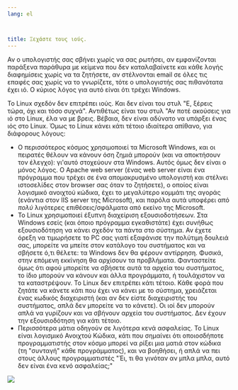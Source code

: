 ```yaml
---
lang: el



title: Ξεχάστε τους ιούς.
---
```


Αν ο υπολογιστής σας σβήνει χωρίς να σας ρωτήσει, αν εμφανίζονται 
παράξενα παράθυρα με κείμενα που δεν καταλαβαίνετε και κάθε λογής 
διαφημίσεις χωρίς να τα ζητήσετε, αν στέλνονται email σε όλες τις επαφές 
σας χωρίς να το γνωρίζετε, τότε ο υπολογιστής σας πιθανότατα έχει ιό.
Ο κύριος λόγος για αυτό είναι ότι τρέχει Windows.

Το Linux σχεδόν δεν επιτρέπει ιούς. Και δεν είναι του στυλ "Ε, ξέρεις
τώρα, όχι και τόσο συχνά". Αντιθέτως είναι του στυλ "Αν ποτέ ακούσεις
για ιό στο Linux, έλα να με βρεις. Βέβαια, δεν είναι αδύνατο να υπάρξει
ένας ιός στο Linux. Όμως το Linux κάνει κάτι τέτοιο ιδιαίτερα απίθανο,
για διάφορους λόγους:

<ul>

<li>Ο περισσότερος κόσμος χρησιμοποιεί τα Microsoft Windows, και οι
πειρατές θέλουν να κάνουν όση ζημιά μπορούν (και να αποκτήσουν τον έλεγχο):
γι'αυτό στοχεύουν στα Windows. Αυτός όμως δεν είναι ο μόνος λόγος. Ο
Apache web server (ένας web server είναι ένα πρόγραμμα που τρέχει σε ένα
απομακρυσμένο υπολογιστή και στέλνει ιστοσελίδες στον browser σας
όταν το ζητήσετε), ο οποίος είναι λογισμικό ανοιχτού κώδικα, έχει το 
μεγαλύτερο κομμάτι της αγοράς (ενάντια στον IIS server της Microsoft), 
και παρόλα αυτά υποφέρει από <i>πολύ</i> λιγότερες επιθέσεις/σφάλματα
από εκείνο της Microsoft.</li>

<li>Το Linux χρησιμοποιεί έξυπνη διαχείριση εξουσιοδοτήσεων. Στα Windows 
εσείς (και όποιο πρόγραμμα εγκαθιστάτε) έχει συνήθως εξουσιοδότηση να κάνει
σχεδόν τα πάντα στο σύστημα. Αν έχετε όρεξη να τιμωρήσετε το PC σας γιατί
εξαφάνισε την πολύτιμη δουλειά σας, μπορείτε να μπείτε στον κατάλογο του
συστήματος και να σβήσετε ό,τι θέλετε: τα Windows δεν θα φέρουν αντίρρηση.
Φυσικά, στην επόμενη εκκίνηση θα αρχίσουν τα προβλήματα. Φανταστείτε όμως 
ότι αφού μπορείτε να σβήσετε αυτά τα αρχεία του συστήματος, το ίδιο μπορούν
να κάνουν και άλλα προγράμματα, ή τουλάχιστον να τα καταστρέψουν. Το Linux
δεν επιτρέπει κάτι τέτοιο. Κάθε φορά που ζητάτε να κάνετε κάτι που έχει να
κάνει με το σύστημα, χρειάζεται ένας κωδικός διαχειριστή (και αν δεν είστε
διαχειριστής του συστήματος, απλά δεν μπορείτε να το κάνετε). Οι ιοί δεν
μπορούν απλά να γυρίζουν και να σβήνουν αρχεία του συστήματος. Δεν έχουν 
την εξουσιοδότηση για κάτι τέτοιο.</li>

<li>Περισσότερα μάτια οδηγούν σε λιγότερα κενά ασφαλείας. Το Linux είναι 
λογισμικό Ανοιχτού Κώδικα, κάτι που σημαίνει ότι οποιοσδήποτε προγραμματιστής
στον κόσμο μπορεί να ρίξει μια ματιά στον κώδικα (τη "συνταγή" κάθε προγράμματος),
και να βοηθήσει, ή απλά να πει στους άλλους προγραμματιστές "Έι, τι θα γινόταν
αν μπλα μπλα, αυτό δεν είναι ένα κενό ασφαλείας;"</li>

</ul>

<img src="Images/viruses_thumb.png" />





